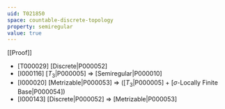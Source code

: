 ```yaml
---
uid: T021850
space: countable-discrete-topology
property: semiregular
value: true
---
```

[[Proof]]

* [T000029] [Discrete|P000052]
* [I000116] [$T_3$|P000005] => [Semiregular|P000010]
* [I000020] [Metrizable|P000053] => ([$T_3$|P000005] + [$\sigma$-Locally Finite Base|P000054])
* [I000143] [Discrete|P000052] => [Metrizable|P000053]

